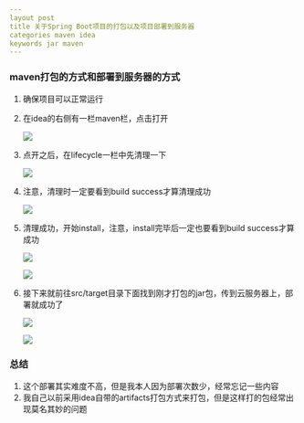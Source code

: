 ```yaml
---
layout post
title 关于Spring Boot项目的打包以及项目部署到服务器
categories maven idea
keywords jar maven
---
```


### maven打包的方式和部署到服务器的方式

1. 确保项目可以正常运行

2. 在idea的右侧有一栏maven栏，点击打开

   ![](D:\个人主页项目\博客记录\images\posts\idea\maven打包jar-1.jpg)

3. 点开之后，在lifecycle一栏中先清理一下

   ![](D:\个人主页项目\博客记录\images\posts\idea\maven打包jar-2.jpg)

4. 注意，清理时一定要看到build success才算清理成功

   ![](D:\个人主页项目\博客记录\images\posts\idea\maven打包jar-3.jpg)

5. 清理成功，开始install，注意，install完毕后一定也要看到build success才算成功

   ![](D:\个人主页项目\博客记录\images\posts\idea\maven打包jar-4.jpg)

   ![](D:\个人主页项目\博客记录\images\posts\idea\maven打包jar-5.jpg)

6. 接下来就前往src/target目录下面找到刚才打包的jar包，传到云服务器上，部署就成功了

   ![](D:\个人主页项目\博客记录\images\posts\idea\maven打包jar-6.jpg)

   ![](D:\个人主页项目\博客记录\images\posts\idea\maven打包jar-7.jpg)

### 总结

1. 这个部署其实难度不高，但是我本人因为部署次数少，经常忘记一些内容
2. 我自己以前采用idea自带的artifacts打包方式来打包，但是这样打的包经常出现莫名其妙的问题
